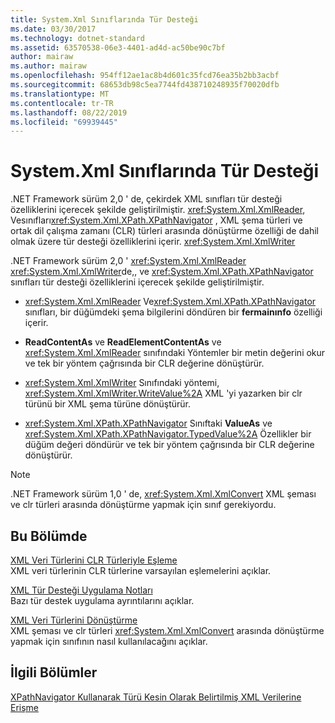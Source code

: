 ```yaml
---
title: System.Xml Sınıflarında Tür Desteği
ms.date: 03/30/2017
ms.technology: dotnet-standard
ms.assetid: 63570538-06e3-4401-ad4d-ac50be90c7bf
author: mairaw
ms.author: mairaw
ms.openlocfilehash: 954ff12ae1ac8b4d601c35fcd76ea35b2bb3acbf
ms.sourcegitcommit: 68653db98c5ea7744fd438710248935f70020dfb
ms.translationtype: MT
ms.contentlocale: tr-TR
ms.lasthandoff: 08/22/2019
ms.locfileid: "69939445"
---
```

# <a name="type-support-in-the-systemxml-classes"></a>System.Xml Sınıflarında Tür Desteği
.NET Framework sürüm 2,0 ' de, çekirdek XML sınıfları tür desteği özelliklerini içerecek şekilde geliştirilmiştir. <xref:System.Xml.XmlReader>, Vesınıfları<xref:System.Xml.XPath.XPathNavigator> , XML şema türleri ve ortak dil çalışma zamanı (CLR) türleri arasında dönüştürme özelliği de dahil olmak üzere tür desteği özelliklerini içerir. <xref:System.Xml.XmlWriter>  
  
 .NET Framework sürüm 2,0 ' <xref:System.Xml.XmlReader> <xref:System.Xml.XmlWriter>de,, ve <xref:System.Xml.XPath.XPathNavigator> sınıfları tür desteği özelliklerini içerecek şekilde geliştirilmiştir.  
  
- <xref:System.Xml.XmlReader> Ve<xref:System.Xml.XPath.XPathNavigator> sınıfları, bir düğümdeki şema bilgilerini döndüren bir **fermainınfo** özelliği içerir.  
  
- **ReadContentAs** ve **ReadElementContentAs** ve <xref:System.Xml.XmlReader> sınıfındaki Yöntemler bir metin değerini okur ve tek bir yöntem çağrısında bir CLR değerine dönüştürür.  
  
- <xref:System.Xml.XmlWriter> Sınıfındaki yöntemi, <xref:System.Xml.XmlWriter.WriteValue%2A> XML 'yi yazarken bir clr türünü bir XML şema türüne dönüştürür.  
  
- <xref:System.Xml.XPath.XPathNavigator> Sınıftaki **ValueAs** ve <xref:System.Xml.XPath.XPathNavigator.TypedValue%2A> Özellikler bir düğüm değeri döndürür ve tek bir yöntem çağrısında bir CLR değerine dönüştürür.  
  
> [!NOTE]
> .NET Framework sürüm 1,0 ' de, <xref:System.Xml.XmlConvert> XML şeması ve clr türleri arasında dönüştürme yapmak için sınıf gerekiyordu.  
  
## <a name="in-this-section"></a>Bu Bölümde  
 [XML Veri Türlerini CLR Türleriyle Eşleme](../../../../docs/standard/data/xml/mapping-xml-data-types-to-clr-types.md)  
 XML veri türlerinin CLR türlerine varsayılan eşlemelerini açıklar.  
  
 [XML Tür Desteği Uygulama Notları](../../../../docs/standard/data/xml/xml-type-support-implementation-notes.md)  
 Bazı tür destek uygulama ayrıntılarını açıklar.  
  
 [XML Veri Türlerini Dönüştürme](../../../../docs/standard/data/xml/conversion-of-xml-data-types.md)  
 XML şeması ve clr türleri <xref:System.Xml.XmlConvert> arasında dönüştürme yapmak için sınıfının nasıl kullanılacağını açıklar.  
  
## <a name="related-sections"></a>İlgili Bölümler  
 [XPathNavigator Kullanarak Türü Kesin Olarak Belirtilmiş XML Verilerine Erişme](../../../../docs/standard/data/xml/accessing-strongly-typed-xml-data-using-xpathnavigator.md)
